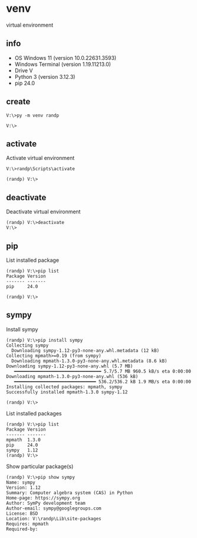 # venv
virtual environment


## info
+ OS Windows 11 (version 10.0.22631.3593)
+ Windows Terminal (version 1.19.11213.0)
+ Drive V
+ Python 3 (version 3.12.3)
+ pip 24.0


## create
```
V:\>py -m venv randp

V:\>
```

## activate
Activate virtual environment
```
V:\>randp\Scripts\activate

(randp) V:\>
```

## deactivate
Deactivate virtual environment
```
(randp) V:\>deactivate
V:\>
```

## pip
List installed package
```
(randp) V:\>pip list
Package Version
------- -------
pip     24.0

(randp) V:\>
```

## sympy
Install sympy
```
(randp) V:\>pip install sympy
Collecting sympy
  Downloading sympy-1.12-py3-none-any.whl.metadata (12 kB)
Collecting mpmath>=0.19 (from sympy)
  Downloading mpmath-1.3.0-py3-none-any.whl.metadata (8.6 kB)
Downloading sympy-1.12-py3-none-any.whl (5.7 MB)
   ━━━━━━━━━━━━━━━━━━━━━━━━━━━━━━━━━ 5.7/5.7 MB 960.5 kB/s eta 0:00:00
Downloading mpmath-1.3.0-py3-none-any.whl (536 kB)
   ━━━━━━━━━━━━━━━━━━━━━━━━━━━━━━━ 536.2/536.2 kB 1.9 MB/s eta 0:00:00
Installing collected packages: mpmath, sympy
Successfully installed mpmath-1.3.0 sympy-1.12

(randp) V:\>
```

List installed packages
```
(randp) V:\>pip list
Package Version
------- -------
mpmath  1.3.0
pip     24.0
sympy   1.12
(randp) V:\>
```

Show particular package(s)
```
(randp) V:\>pip show sympy
Name: sympy
Version: 1.12
Summary: Computer algebra system (CAS) in Python
Home-page: https://sympy.org
Author: SymPy development team
Author-email: sympy@googlegroups.com
License: BSD
Location: V:\randp\Lib\site-packages
Requires: mpmath
Required-by:
```
